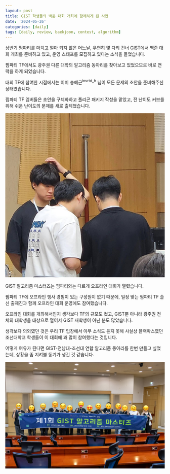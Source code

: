 ```yaml
---
layout: post
title: GIST 학생들의 백준 대회 개최에 함께하게 된 사연
date: '2024-05-26'
categories: [daily]
tags: [daily, review, baekjoon, contest, algorithm]
---
```


상반기 핌파티를 마치고 얼마 되지 않은 어느날, 우연히 몇 다리 건너 GIST에서 백준 대회 개최를 준비하고 있고, 운영 스태프를 모집하고 있다는 소식을 들었습니다.  

핌파티 TF에서도 광주권 다른 대학의 알고리즘 동아리를 찾아보고 있었으므로 바로 연락을 하게 되었습니다.  

대회 TF에 참여한 시점에서는 이미 송혜근<sup>invrtd_h</sup> 님이 모든 문제의 초안을 준비해주신 상태였습니다.  

핌파티 TF 멤버들은 초안을 구체화하고 폴리곤 패키지 작성을 맡았고, 전 난이도 커브를 위해 쉬운 난이도의 문제를 새로 출제했습니다.  

![](/static/posts/2024-05-26-participated-to-gist-algorithm-masters/IMG_6421.jpg)  

GIST 알고리즘 마스터즈는 핌파티와는 다르게 오프라인 대회가 열렸습니다.  

핌파티 TF에 오프라인 행사 경험이 있는 구성원이 없기 때문에, 일정 맞는 핌파티 TF 출신 출제진과 함께 오프라인 대회 운영에도 참여했습니다.  

오프라인 대회를 개최해서인지 생각보다 TF의 규모도 컸고, GIST뿐 아니라 광주권 전체의 대학생을 대상으로 열어서 GIST 재학생이 아닌 분도 많았습니다.  

생각보다 의외였던 것은 우리 TF 입장에서 아무 소식도 듣지 못해 사실상 블랙박스였던 조선대학교 학생들이 이 대회에 꽤 많이 참여했다는 것입니다.  

어떻게 여유가 된다면 GIST-전남대-조선대 연합 알고리즘 동아리를 한번 만들고 싶었는데, 상황을 좀 지켜볼 동기가 생긴 것 같습니다.  

![](/static/posts/2024-05-26-participated-to-gist-algorithm-masters/IMG_2836.jpg)
